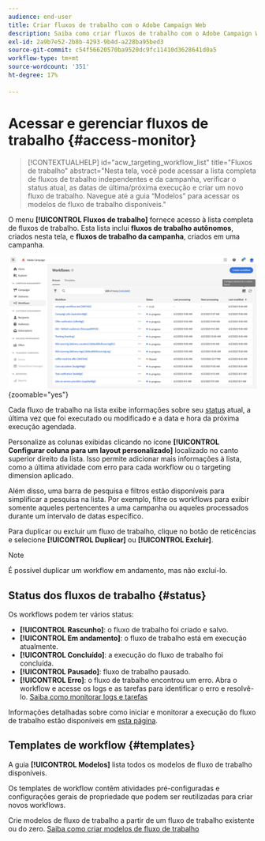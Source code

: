 ```yaml
---
audience: end-user
title: Criar fluxos de trabalho com o Adobe Campaign Web
description: Saiba como criar fluxos de trabalho com o Adobe Campaign Web
exl-id: 2a9b7e52-2b8b-4293-9b4d-a228ba95bed3
source-git-commit: c54f56620570ba9520dc9fc11410d3628641d0a5
workflow-type: tm+mt
source-wordcount: '351'
ht-degree: 17%

---
```


# Acessar e gerenciar fluxos de trabalho {#access-monitor}

>[!CONTEXTUALHELP]
>id="acw_targeting_workflow_list"
>title="Fluxos de trabalho"
>abstract="Nesta tela, você pode acessar a lista completa de fluxos de trabalho independentes e da campanha, verificar o status atual, as datas de última/próxima execução e criar um novo fluxo de trabalho. Navegue até a guia “Modelos” para acessar os modelos de fluxo de trabalho disponíveis."

O menu **[!UICONTROL Fluxos de trabalho]** fornece acesso à lista completa de fluxos de trabalho. Esta lista inclui **fluxos de trabalho autônomos**, criados nesta tela, e **fluxos de trabalho da campanha**, criados em uma campanha.

![Tela da lista de fluxos de trabalho mostrando fluxos de trabalho independentes e de campanha](assets/workflow-list.png){zoomable="yes"}

Cada fluxo de trabalho na lista exibe informações sobre seu [status](#status) atual, a última vez que foi executado ou modificado e a data e hora da próxima execução agendada.

Personalize as colunas exibidas clicando no ícone **[!UICONTROL Configurar coluna para um layout personalizado]** localizado no canto superior direito da lista. Isso permite adicionar mais informações à lista, como a última atividade com erro para cada workflow ou o targeting dimension aplicado.

Além disso, uma barra de pesquisa e filtros estão disponíveis para simplificar a pesquisa na lista. Por exemplo, filtre os workflows para exibir somente aqueles pertencentes a uma campanha ou aqueles processados durante um intervalo de datas específico.

Para duplicar ou excluir um fluxo de trabalho, clique no botão de reticências e selecione **[!UICONTROL Duplicar]** ou **[!UICONTROL Excluir]**.

>[!NOTE]
>
>É possível duplicar um workflow em andamento, mas não excluí-lo.

## Status dos fluxos de trabalho {#status}

Os workflows podem ter vários status:

* **[!UICONTROL Rascunho]**: o fluxo de trabalho foi criado e salvo.
* **[!UICONTROL Em andamento]**: o fluxo de trabalho está em execução atualmente.
* **[!UICONTROL Concluído]**: a execução do fluxo de trabalho foi concluída.
* **[!UICONTROL Pausado]**: fluxo de trabalho pausado.
* **[!UICONTROL Erro]**: o fluxo de trabalho encontrou um erro. Abra o workflow e acesse os logs e as tarefas para identificar o erro e resolvê-lo. [Saiba como monitorar logs e tarefas](start-monitor-workflows.md#logs-tasks)

Informações detalhadas sobre como iniciar e monitorar a execução do fluxo de trabalho estão disponíveis em [esta página](start-monitor-workflows.md).

## Templates de workflow {#templates}

A guia **[!UICONTROL Modelos]** lista todos os modelos de fluxo de trabalho disponíveis.

Os templates de workflow contêm atividades pré-configuradas e configurações gerais de propriedade que podem ser reutilizadas para criar novos workflows.

Crie modelos de fluxo de trabalho a partir de um fluxo de trabalho existente ou do zero. [Saiba como criar modelos de fluxo de trabalho](create-workflow.md#workflow-templates)